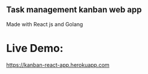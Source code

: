## Task management kanban web app
Made with React js and Golang

# Live Demo:
https://kanban-react-app.herokuapp.com
